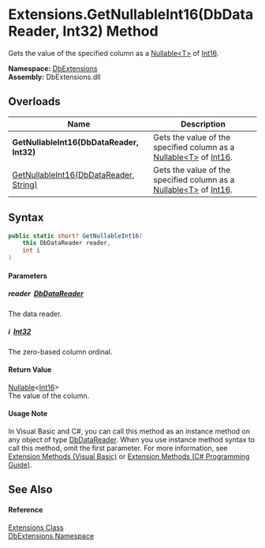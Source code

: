 Extensions.GetNullableInt16(DbDataReader, Int32) Method
=======================================================
Gets the value of the specified column as a [Nullable&lt;T>][1] of [Int16][2].
  
**Namespace:** [DbExtensions][3]  
**Assembly:** DbExtensions.dll

Overloads
---------

| Name                                        | Description                                                                    |
| ------------------------------------------- | ------------------------------------------------------------------------------ |
| **GetNullableInt16(DbDataReader, Int32)**   | Gets the value of the specified column as a [Nullable&lt;T>][1] of [Int16][2]. |
| [GetNullableInt16(DbDataReader, String)][4] | Gets the value of the specified column as a [Nullable&lt;T>][1] of [Int16][2]. |


Syntax
------

```csharp
public static short? GetNullableInt16(
	this DbDataReader reader,
	int i
)
```

#### Parameters

##### *reader*  [DbDataReader][5]
The data reader.

##### *i*  [Int32][6]
The zero-based column ordinal.

#### Return Value
[Nullable][1]&lt;[Int16][2]>  
The value of the column.
#### Usage Note
In Visual Basic and C#, you can call this method as an instance method on any object of type [DbDataReader][5]. When you use instance method syntax to call this method, omit the first parameter. For more information, see [Extension Methods (Visual Basic)][7] or [Extension Methods (C# Programming Guide)][8].

See Also
--------

#### Reference
[Extensions Class][9]  
[DbExtensions Namespace][3]  

[1]: https://learn.microsoft.com/dotnet/api/system.nullable-1
[2]: https://learn.microsoft.com/dotnet/api/system.int16
[3]: ../README.md
[4]: GetNullableInt16_1.md
[5]: https://learn.microsoft.com/dotnet/api/system.data.common.dbdatareader
[6]: https://learn.microsoft.com/dotnet/api/system.int32
[7]: https://docs.microsoft.com/dotnet/visual-basic/programming-guide/language-features/procedures/extension-methods
[8]: https://docs.microsoft.com/dotnet/csharp/programming-guide/classes-and-structs/extension-methods
[9]: README.md